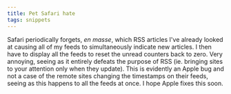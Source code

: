 ```yaml
---
title: Pet Safari hate
tags: snippets
---
```


Safari periodically forgets, _en masse_, which RSS articles I've already looked at causing all of my feeds to simultaneously indicate new articles. I then have to display all the feeds to reset the unread counters back to zero. Very annoying, seeing as it entirely defeats the purpose of RSS (ie. bringing sites to your attention only when they update). This is evidently an Apple bug and not a case of the remote sites changing the timestamps on their feeds, seeing as this happens to all the feeds at once. I hope Apple fixes this soon.
